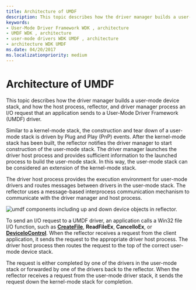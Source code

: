 ```yaml
---
title: Architecture of UMDF
description: This topic describes how the driver manager builds a user-mode device stack, and how the host process, reflector, and driver manager process an I/O request that an application sends to a User-Mode Driver Framework (UMDF) driver.
keywords:
- User-Mode Driver Framework WDK , architecture
- UMDF WDK , architecture
- user-mode drivers WDK UMDF , architecture
- architecture WDK UMDF
ms.date: 04/20/2017
ms.localizationpriority: medium
---
```


# Architecture of UMDF


This topic describes how the driver manager builds a user-mode device stack, and how the host process, reflector, and driver manager process an I/O request that an application sends to a User-Mode Driver Framework (UMDF) driver.

Similar to a kernel-mode stack, the construction and tear down of a user-mode stack is driven by Plug and Play (PnP) events. After the kernel-mode stack has been built, the reflector notifies the driver manager to start construction of the user-mode stack. The driver manager launches the driver host process and provides sufficient information to the launched process to build the user-mode stack. In this way, the user-mode stack can be considered an extension of the kernel-mode stack.

The driver host process provides the execution environment for user-mode drivers and routes messages between drivers in the user-mode stack. The reflector uses a message-based interprocess communication mechanism to communicate with the driver manager and host process.

![umdf components including up and down device objects in reflector.](images/umdfarch4.gif)

To send an I/O request to a UMDF driver, an application calls a Win32 file I/O function, such as [**CreateFile**](/windows/win32/api/fileapi/nf-fileapi-createfilea), **ReadFileEx**, **CancelIoEx**, or [**DeviceIoControl**](/windows/win32/api/ioapiset/nf-ioapiset-deviceiocontrol). When the reflector receives a request from the client application, it sends the request to the appropriate driver host process. The driver host process then routes the request to the top of the correct user-mode device stack.

The request is either completed by one of the drivers in the user-mode stack or forwarded by one of the drivers back to the reflector. When the reflector receives a request from the user-mode driver stack, it sends the request down the kernel-mode stack for completion.

 

